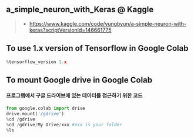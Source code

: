 ## a_simple_neuron_with_Keras @ Kaggle
>* https://www.kaggle.com/code/yungbyun/a-simple-neuron-with-keras?scriptVersionId=146661775

## To use 1.x version of Tensorflow in Google Colab
```python
%tensorflow_version 1.x
```

## To mount Google drive in Google Colab 
#### 프로그램에서 구글 드라이브에 있는 데이터를 접근하기 위한 코드
```python
from google.colab import drive
drive.mount('/gdrive')
%cd /gdrive
%cd /gdrive/My Drive/xxx #xxx is your folder
%ls
```
